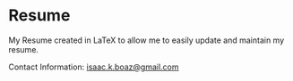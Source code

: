 # Resume
My Resume created in LaTeX to allow me to easily update and maintain my resume.

Contact Information: isaac.k.boaz@gmail.com